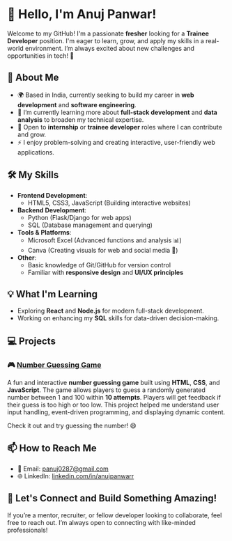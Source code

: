 # 👋 Hello, I'm Anuj Panwar!

Welcome to my GitHub! I'm a passionate **fresher** looking for a **Trainee Developer** position. I'm eager to learn, grow, and apply my skills in a real-world environment. I’m always excited about new challenges and opportunities in tech! 🚀

## 🌱 About Me
- 🌍 Based in India, currently seeking to build my career in **web development** and **software engineering**.
- 🔭 I’m currently learning more about **full-stack development** and **data analysis** to broaden my technical expertise.
- 💼 Open to **internship** or **trainee developer** roles where I can contribute and grow.
- ⚡ I enjoy problem-solving and creating interactive, user-friendly web applications.

## 🛠️ My Skills
- **Frontend Development**:
  - HTML5, CSS3, JavaScript (Building interactive websites)
- **Backend Development**:
  - Python (Flask/Django for web apps)
  - SQL (Database management and querying)
- **Tools & Platforms**:
  - Microsoft Excel (Advanced functions and analysis 📊)
  - Canva (Creating visuals for web and social media 🎨)
- **Other**:
  - Basic knowledge of Git/GitHub for version control
  - Familiar with **responsive design** and **UI/UX principles**

## 💡 What I'm Learning
- Exploring **React** and **Node.js** for modern full-stack development.
- Working on enhancing my **SQL** skills for data-driven decision-making.

## 💻 Projects

### 🎮 [Number Guessing Game](https://github.com/anujpanwarr/Number-Guessing-Game)
A fun and interactive **number guessing game** built using **HTML**, **CSS**, and **JavaScript**. The game allows players to guess a randomly generated number between 1 and 100 within **10 attempts**. Players will get feedback if their guess is too high or too low. This project helped me understand user input handling, event-driven programming, and displaying dynamic content.

Check it out and try guessing the number! 😄

## 📫 How to Reach Me
- 📧 Email: [panuj0287@gmail.com](mailto:panuj0287@gmail.com)
- 🌐 LinkedIn: [linkedin.com/in/anujpanwarr](https://linkedin.com/in/anujpanwarr)

## 🚀 Let's Connect and Build Something Amazing!
If you’re a mentor, recruiter, or fellow developer looking to collaborate, feel free to reach out. I’m always open to connecting with like-minded professionals!

